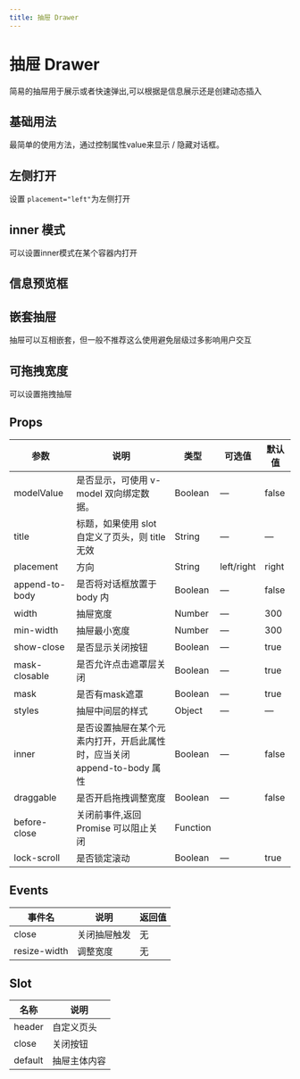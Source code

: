 ```yaml
---
title: 抽屉 Drawer
---
```


<b-back-top></b-back-top>

# 抽屉 Drawer

简易的抽屉用于展示或者快速弹出,可以根据是信息展示还是创建动态插入

## 基础用法

最简单的使用方法，通过控制属性value来显示 / 隐藏对话框。

<preview path="./demo/Drawer/Basic.vue"></preview>

## 左侧打开

设置 `placement="left"`为左侧打开

<preview path="./demo/Drawer/Left.vue"></preview>

## inner 模式

可以设置inner模式在某个容器内打开

<preview path="./demo/Drawer/Inner.vue"></preview>

## 信息预览框

<preview path="./demo/Drawer/Preview.vue"></preview>

## 嵌套抽屉

抽屉可以互相嵌套，但一般不推荐这么使用避免层级过多影响用户交互

<preview path="./demo/Drawer/Qiantao.vue"></preview>

## 可拖拽宽度

可以设置拖拽抽屉

<preview path="./demo/Drawer/Dragable.vue"></preview>

## Props

| 参数           | 说明                                                                     | 类型     | 可选值     | 默认值 |
| -------------- | ------------------------------------------------------------------------ | -------- | ---------- | ------ |
| modelValue     | 是否显示，可使用 v-model 双向绑定数据。                                  | Boolean  | —          | false  |
| title          | 标题，如果使用 slot 自定义了页头，则 title 无效                          | String   | —          | —      |
| placement      | 方向                                                                     | String   | left/right | right  |
| append-to-body | 是否将对话框放置于 body 内                                               | Boolean  | —          | false  |
| width          | 抽屉宽度                                                                 | Number   | —          | 300    |
| min-width      | 抽屉最小宽度                                                             | Number   | —          | 300    |
| show-close     | 是否显示关闭按钮                                                         | Boolean  | —          | true   |
| mask-closable  | 是否允许点击遮罩层关闭                                                   | Boolean  | —          | true   |
| mask           | 是否有mask遮罩                                                           | Boolean  | —          | true   |
| styles         | 抽屉中间层的样式                                                         | Object   | —          | —      |
| inner          | 是否设置抽屉在某个元素内打开，开启此属性时，应当关闭 append-to-body 属性 | Boolean  | —          | false  |
| draggable      | 是否开启拖拽调整宽度                                                     | Boolean  | —          | false  |
| before-close   | 关闭前事件,返回 Promise 可以阻止关闭                                     | Function |
| lock-scroll    | 是否锁定滚动                                                             | Boolean  | —          | true   |

## Events

| 事件名       | 说明         | 返回值 |
| ------------ | ------------ | ------ |
| close        | 关闭抽屉触发 | 无     |
| resize-width | 调整宽度     | 无     |

## Slot

| 名称    | 说明         |
| ------- | ------------ |
| header  | 自定义页头   |
| close   | 关闭按钮     |
| default | 抽屉主体内容 |
